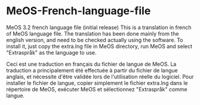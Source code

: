 # MeOS-French-language-file
MeOS 3.2 french language file (initial release)
This is a translation in french of MeOS language file.
The translation has been done mainly from the english version, and need to be checked actually using the software.
To install it, just copy the extra.lng file in MeOS directory, run MeOS and select "Extraspråk" as the language to use.

Ceci est une traduction en français du fichier de langue de MeOS.
La traduction a principalement été effectuée à partir du fichier de langue anglais, et nécessite d'être validée lors de l'utilisation réelle du logiciel.
Pour installer le fichier de langue, copier simplement le fichier extra.lng dans le répertoire de MeOS, exécuter MeOS et sélectionnez "Extraspråk" comme langue.
